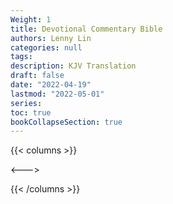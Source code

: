 ```yaml
---
Weight: 1
title: Devotional Commentary Bible 
authors: Lenny Lin
categories: null
tags: 
description: KJV Translation
draft: false
date: "2022-04-19"
lastmod: "2022-05-01"
series:
toc: true
bookCollapseSection: true
---
```


{{< columns >}}



<--->



{{< /columns >}}



